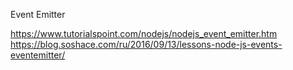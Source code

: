 Event Emitter

https://www.tutorialspoint.com/nodejs/nodejs_event_emitter.htm
https://blog.soshace.com/ru/2016/09/13/lessons-node-js-events-eventemitter/